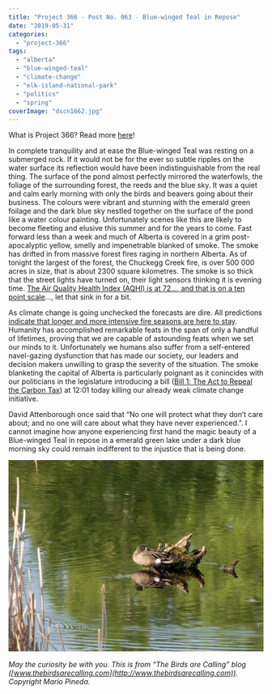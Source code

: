 ```yaml
---
title: "Project 366 - Post No. 063 - Blue-winged Teal in Repose"
date: "2019-05-31"
categories: 
  - "project-366"
tags: 
  - "alberta"
  - "blue-winged-teal"
  - "climate-change"
  - "elk-island-national-park"
  - "politics"
  - "spring"
coverImage: "dscn1662.jpg"
---
```


What is Project 366? Read more [here](https://thebirdsarecalling.com/2019/03/29/project-366/)!

In complete tranquility and at ease the Blue-winged Teal was resting on a submerged rock. If it would not be for the ever so subtle ripples on the water surface its reflection would have been indistinguishable from the real thing. The surface of the pond almost perfectly mirrored the waterfowls, the foliage of the surrounding forest, the reeds and the blue sky. It was a quiet and calm early morning with only the birds and beavers going about their business. The colours were vibrant and stunning with the emerald green foilage and the dark blue sky nestled together on the surface of the pond like a water colour painting. Unfortunately scenes like this are likely to become fleeting and elusive this summer and for the years to come. Fast forward less than a week and much of Alberta is covered in a grim post-apocalyptic yellow, smelly and impenetrable blanked of smoke. The smoke has drifted in from massive forest fires raging in northern Alberta. As of tonight the largest of the forest, the Chuckegg Creek fire, is over 500 000 acres in size, that is about 2300 square kilometres. The smoke is so thick that the street lights have turned on, their light sensors thinking it is evening time. [The Air Quality Health Index (AQHI) is at 72..., and that is on a ten point scale](https://twitter.com/jthompsonctv/status/1134287798410928129?s=21)..., let that sink in for a bit.

As climate change is going unchecked the forecasts are dire. All predictions [indicate that longer and more intensive fire seasons are here to stay](https://www.nytimes.com/interactive/2018/11/27/climate/wildfire-global-warming.html). Humanity has accomplished remarkable feats in the span of only a handful of lifetimes, proving that we are capable of astounding feats when we set our minds to it. Unfortunately we humans also suffer from a self-entered navel-gazing dysfunction that has made our society, our leaders and decision makers unwilling to grasp the severity of the situation. The smoke blanketing the capital of Alberta is particularly poignant as it conincides with our politicians in the legislature introducing a bill ([Bill 1: The Act to Repeal the Carbon Tax](https://www.google.com/amp/s/www.cbc.ca/amp/1.5155965)) at 12:01 today killing our already weak climate change initiative.

David Attenborough once said that “No one will protect what they don’t care about; and no one will care about what they have never experienced.”. I cannot imagine how anyone experiencing first hand the magic beauty of a Blue-winged Teal in repose in a emerald green lake under a dark blue morning sky could remain indifferent to the injustice that is being done.

![](images/dscn1662.jpg)

_May the curiosity be with you. This is from “The Birds are Calling” blog ([www.thebirdsarecalling.com](http://www.thebirdsarecalling.com)). Copyright Mario Pineda._
